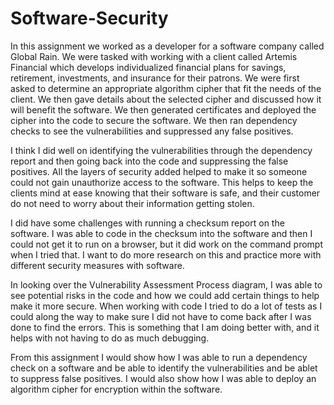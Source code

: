 # Software-Security

In this assignment we worked as a developer for a software company called Global Rain. We were tasked with working with a client called Artemis Financial which develops individualized financial plans for savings, retirement, investments, and insurance for their patrons. We were first asked to determine an appropriate algorithm cipher that fit the needs of the client. We then gave details about the selected cipher and discussed how it will benefit the software. We then generated certificates and deployed the cipher into the code to secure the software. We then ran dependency checks to see the vulnerabilities and suppressed any false positives.

I think I did well on identifying the vulnerabilities through the dependency report and then going back into the code and suppressing the false positives. All the layers of security added helped to make it so someone could not gain unauthorize access to the software. This helps to keep the clients mind at ease knowing that their software is safe, and their customer do not need to worry about their information getting stolen. 

I did have some challenges with running a checksum report on the software. I was able to code in the checksum into the software and then I could not get it to run on a browser, but it did work on the command prompt when I tried that. I want to do more research on this and practice more with different security measures with software. 

In looking over the Vulnerability Assessment Process diagram, I was able to see potential risks in the code and how we could add certain things to help make it more secure.
When working with code I tried to do a lot of tests as I could along the way to make sure I did not have to come back after I was done to find the errors. This is something that I am doing better with, and it helps with not having to do as much debugging. 

From this assignment I would show how I was able to run a dependency check on a software and be able to identify the vulnerabilities and be ablet to suppress false positives. I would also show how I was able to deploy an algorithm cipher for encryption within the software.
